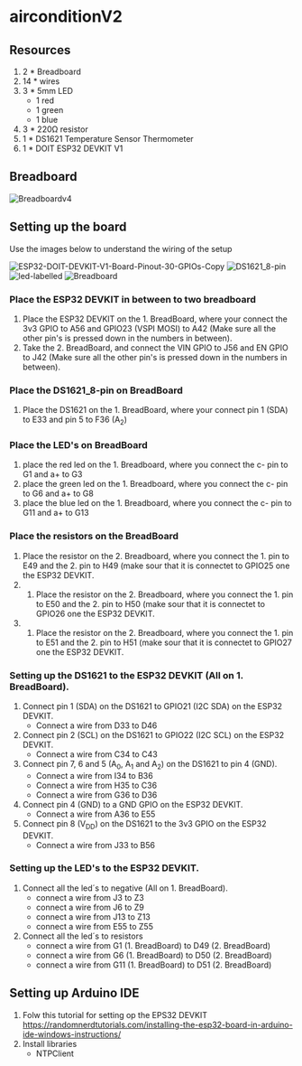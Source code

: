 # airconditionV2
 
## Resources

1. 2 * Breadboard 
2. 14 * wires
3. 3 * 5mm LED
   - 1 red 
   - 1 green
   - 1 blue
5. 3 * 220Ω resistor
6. 1 * DS1621 Temperature Sensor Thermometer
7. 1 * DOIT ESP32 DEVKIT V1

## Breadboard
<!--![airconditionV2](https://user-images.githubusercontent.com/40162593/133789003-07c5d6a3-4d97-4ab8-a157-d5a57662b16a.png)-->
<!--![Breadboardv2](https://user-images.githubusercontent.com/40162593/133884399-d902ef32-fdb9-48b6-b0b6-ae164d286895.png)-->
<!--![Breadboardv3](https://user-images.githubusercontent.com/40162593/133884882-ebc3fb25-db2f-4b40-9e93-8d55dbf0a8c2.png)-->
![Breadboardv4](https://user-images.githubusercontent.com/40162593/133886941-7c4b6f03-19c2-4000-af02-df526ff3942f.png)

## Setting up the board

Use the images below to understand the wiring of the setup



![ESP32-DOIT-DEVKIT-V1-Board-Pinout-30-GPIOs-Copy](https://user-images.githubusercontent.com/40162593/133789754-861cc8f0-d1d8-422c-8ef9-1a139d93898a.png)
![DS1621_8-pin](https://user-images.githubusercontent.com/40162593/133790604-0b006b64-3559-432f-9224-510e0dffe16e.png)
![led-labelled](https://user-images.githubusercontent.com/40162593/133800583-c5de258b-33f9-498c-84ea-cdc249346c64.png)
![Breadboard](https://user-images.githubusercontent.com/40162593/133803772-38a72373-75a0-46a4-942b-07bff7b0160a.png)

### Place the ESP32 DEVKIT in between to two breadboard

1. Place the ESP32 DEVKIT on the 1. BreadBoard, where your connect the 3v3 GPIO to A56 and GPIO23 (VSPI MOSI) to A42 (Make sure all the other pin's is pressed down in the numbers in between).
2. Take the 2. BreadBoard, and connect the VIN GPIO to J56 and EN GPIO to J42 (Make sure all the other pin's is pressed down in the numbers in between).

### Place the DS1621_8-pin on BreadBoard

1. Place the DS1621 on the 1. BreadBoard, where your connect pin 1 (SDA) to E33 and pin 5 to F36 (A<sub>2</sub>)

### Place the LED's on BreadBoard

1. place the red led on the 1. Breadboard, where you connect the c- pin to G1 and a+ to G3
2. place the green led on the 1. Breadboard, where you connect the c- pin to G6 and a+ to G8
3. place the blue led on the 1. Breadboard, where you connect the c- pin to G11 and a+ to G13

### Place the resistors on the BreadBoard
1. Place the resistor on the 2. Breadboard, where you connect the 1. pin to E49 and the 2. pin to H49 (make sour that it is connectet to GPIO25 one the ESP32 DEVKIT.
2. 1. Place the resistor on the 2. Breadboard, where you connect the 1. pin to E50 and the 2. pin to H50 (make sour that it is connectet to GPIO26 one the ESP32 DEVKIT.
3. 1. Place the resistor on the 2. Breadboard, where you connect the 1. pin to E51 and the 2. pin to H51 (make sour that it is connectet to GPIO27 one the ESP32 DEVKIT.

### Setting up the DS1621 to the ESP32 DEVKIT (All on 1. BreadBoard).

1. Connect pin 1 (SDA) on the DS1621 to GPIO21 (I2C SDA) on the ESP32 DEVKIT.
   - Connect a wire from D33 to D46
3. Connect pin 2 (SCL) on the DS1621 to GPIO22 (I2C SCL) on the ESP32 DEVKIT.
   - Connect a wire from C34 to C43
5. Connect pin 7, 6 and 5 (A<sub>0</sub>, A<sub>1</sub> and A<sub>2</sub>) on the DS1621 to pin 4 (GND).
   - Connect a wire from I34 to B36
   - Connect a wire from H35 to C36
   - Connect a wire from G36 to D36
7. Connect pin 4 (GND) to a GND GPIO on the ESP32 DEVKIT.
   - Connect a wire from A36 to E55 
8. Connect pin 8 (V<sub>DD</sub>) on the DS1621 to the 3v3 GPIO on the ESP32 DEVKIT.
   - Connect a wire from J33 to B56

### Setting up the LED's to the ESP32 DEVKIT.

1. Connect all the led´s to negative (All on 1. BreadBoard).
   - connect a wire from J3 to Z3
   - connect a wire from J6 to Z9
   - connect a wire from J13 to Z13 
   - connect a wire from E55 to Z55
2. Connect all the led´s to resistors
   - connect a wire from G1 (1. BreadBoard) to D49 (2. BreadBoard)
   - connect a wire from G6 (1. BreadBoard) to D50 (2. BreadBoard)
   - connect a wire from G11 (1. BreadBoard) to D51 (2. BreadBoard)

## Setting up Arduino IDE
1. Folw this tutorial for setting op the EPS32 DEVKIT https://randomnerdtutorials.com/installing-the-esp32-board-in-arduino-ide-windows-instructions/
2. Install libraries
   - NTPClient


